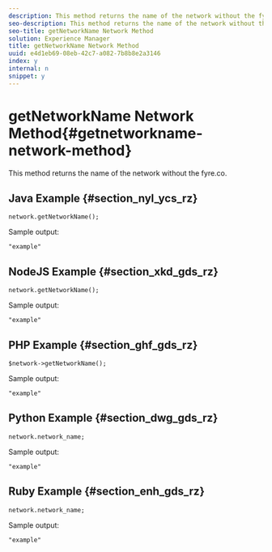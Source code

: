 ```yaml
---
description: This method returns the name of the network without the fyre.co.
seo-description: This method returns the name of the network without the fyre.co.
seo-title: getNetworkName Network Method
solution: Experience Manager
title: getNetworkName Network Method
uuid: e4d1eb69-08eb-42c7-a082-7b8b8e2a3146
index: y
internal: n
snippet: y
---
```


# getNetworkName Network Method{#getnetworkname-network-method}

This method returns the name of the network without the fyre.co.

## Java Example {#section_nyl_ycs_rz}

```
network.getNetworkName();
```

Sample output:

```
"example" 

```

## NodeJS Example {#section_xkd_gds_rz}

```
network.getNetworkName();
```

Sample output:

```
"example" 

```

## PHP Example {#section_ghf_gds_rz}

```
$network->getNetworkName(); 

```

Sample output:

```
"example" 

```

## Python Example {#section_dwg_gds_rz}

```
network.network_name; 

```

Sample output:

```
"example" 

```

## Ruby Example {#section_enh_gds_rz}

```
network.network_name; 

```

Sample output:

```
"example" 

```

